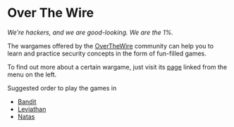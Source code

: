 Over The Wire
=============

*We’re hackers, and we are good-looking. We are the 1%.*

The wargames offered by the [OverTheWire](http://overthewire.org/) community can help you to learn and practice security concepts in the form of fun-filled games.

To find out more about a certain wargame, just visit its [page](http://overthewire.org/wargames/) linked from the menu on the left.

Suggested order to play the games in

* [Bandit](./bandit.md)
* [Leviathan](./leviathan.md)
* [Natas](natas.md)